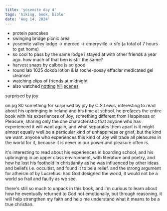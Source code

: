 ```yaml
---
title: 'yosemite day 4'
tags: 'hiking, book, bible'
date: 'Aug 14, 2024'
---
```


- protein pancakes
- swinging bridge picnic area
- yosemite valley lodge -> merced -> emeryville -> sfo (a total of 7 hours to get home)
- so cool to pass by the same lodge i stayed at with other friends a year ago. how much of that ben is still the same?
- harvest snaps by calbee is so good
- round lab 1025 dokdo lotion & la roche-posay effaclar medicated gel cleanser
- watching clips of friends at midnight
- also watched [notting](https://youtu.be/eMEnNRKallY) [hill](https://www.youtube.com/watch?v=wGVm2_ZssJE) [scenes](https://www.youtube.com/watch?v=sM4rv42qyvk)

surprised by joy

on pg 80 something for surprised by joy by C.S Lewis, interesting to read about his upbringing in ireland and his time at school. he prefaces the entire book with his experiences of Joy, something different from Happiness or Pleasure, sharing only the one characteristic that anyone who has experienced it will want again, and what separates them apart is it might almost equally well be a particular kind of unhappiness or grief, but the kind we want. anyone who experiences this kind of Joy will trade all pleasures in the world for it, because it is never in our power and pleasure often is.

it's interesting to read about his experiences in boarding school, and his upbringing in an upper class environment, with literature and poetry, and how he lost his foothold in christianity as he was influenced by other ideas and beliefs i.e. occultist, and found it to be a relief. and the strong argument for atheism of by Lucretius: had God designed the world, it would not be a world so frail and faulty as we see.

there's still so much to unpack in this book, and i'm curious to learn about how he eventually returned to God not emotionally, but through reasoning. it will help strengthen my faith and help me understand what it means to be a true christian.
